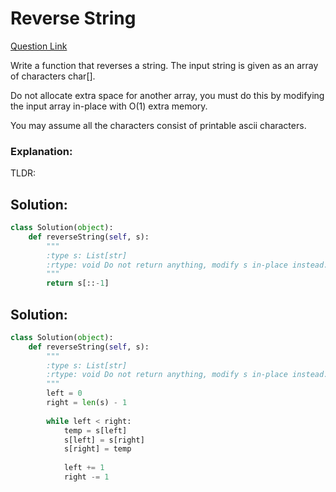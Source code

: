 # Reverse String

[Question Link](https://leetcode.com/problems/reverse-string/)  

Write a function that reverses a string. The input string is given as an array of characters char[].  

Do not allocate extra space for another array, you must do this by modifying the input array in-place with O(1) extra memory.  

You may assume all the characters consist of printable ascii characters.  

### Explanation:
TLDR: 

## Solution:
```Python
class Solution(object):
    def reverseString(self, s):
        """
        :type s: List[str]
        :rtype: void Do not return anything, modify s in-place instead.
        """
        return s[::-1]
```

## Solution:
```Python
class Solution(object):
    def reverseString(self, s):
        """
        :type s: List[str]
        :rtype: void Do not return anything, modify s in-place instead.
        """
        left = 0
        right = len(s) - 1
        
        while left < right:
            temp = s[left]
            s[left] = s[right]
            s[right] = temp
            
            left += 1
            right -= 1
```

